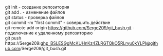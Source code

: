 git init - создание репозитория<br>
git add . - изменение файлов<br>
git status - проверка  файлов<br>
git commit -m "first commit" - совершить действие<br>
git remote add origin https://github.com/Serge209/git_bush.git - подключение к удаленному репозиторию<br>
git push https://Serge209: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@github.com/Serge209/git_bush.git
